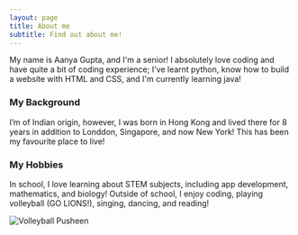 ```yaml
---
layout: page
title: About me
subtitle: Find out about me! 
---
```


My name is Aanya Gupta, and I'm a senior! I absolutely love coding and have quite a bit of coding experience; I've learnt python, know how to build a website with HTML and CSS, and I'm currently learning java! 

### My Background

I’m of Indian origin, however, I was born in Hong Kong and lived there for 8 years in addition to Londdon, Singapore, and now New York! This has been my favourite place to live!

### My Hobbies

In school, I love learning about STEM subjects, including app development, mathematics, and biology! Outside of school, I enjoy coding, playing volleyball (GO LIONS!), singing, dancing, and reading!

![Volleyball Pusheen](/assets/img/volleyballpusheen.png)
